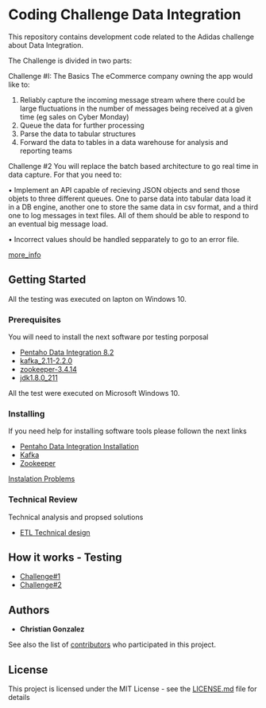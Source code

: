 # Coding Challenge Data Integration

This repository contains development code related to the Adidas challenge about Data Integration.

The Challenge is divided in two parts:

Challenge #I: The Basics
The eCommerce company owning the app would like to:
1) Reliably capture the incoming message stream where there could be large
fluctuations in the number of messages being received at a given time (eg sales on
Cyber Monday)
2) Queue the data for further processing
3) Parse the data to tabular structures
4) Forward the data to tables in a data warehouse for analysis and reporting teams

Challenge #2
You will replace the batch based architecture to go real time in data capture. For that you need to:

• Implement an API capable of recieving JSON objects and send those objets to three different queues. One to parse data into
tabular data load it in a DB engine, another one to store the same data in csv format, and a third one to log messages in text files.
All of them should be able to respond to an eventual big message load.

• Incorrect values should be handled sepparately to go to an error file.

[more_info](Challenge_Desc.pdf)

## Getting Started

All the testing was executed on lapton on Windows 10. 

### Prerequisites

You will need to install the next software por testing porposal 
* [Pentaho Data Integration 8.2](https://sourceforge.net/projects/pentaho/files/latest/download?aliId=137249511) 
* [kafka_2.11-2.2.0](https://kafka.apache.org/downloads) 
* [zookeeper-3.4.14](https://zookeeper.apache.org/releases.html)
* [jdk1.8.0_211](https://www.oracle.com/technetwork/java/javase/downloads/jdk8-downloads-2133151.html)

All the test were executed on Microsoft Windows 10.

### Installing

If you need help for installing software tools please follown the next links
* [Pentaho Data Integration Installation](https://help.pentaho.com/Documentation/8.2)
* [Kafka](https://kafka.apache.org/documentation/)
* [Zookeeper](https://zookeeper.apache.org/documentation.html)

[Instalation Problems](InstalationProblems.md)

### Technical Review

Technical analysis and propsed solutions
* [ETL Technical design](Technical_Review.pdf)

## How it works - Testing 

* [Challenge#1](challenge_1.md)
* [Challenge#2](challenge_2.md)


## Authors

* **Christian Gonzalez**

See also the list of [contributors](https://github.com/your/project/contributors) who participated in this project.

## License

This project is licensed under the MIT License - see the [LICENSE.md](LICENSE.md) file for details




